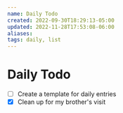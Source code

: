 ```yaml
---
name: Daily Todo
created: 2022-09-30T18:29:13-05:00
updated: 2022-11-28T17:53:08-06:00
aliases: 
tags: daily, list
---
```

# Daily Todo
- [ ] Create a template for daily entries
- [x] Clean up for my brother's visit

